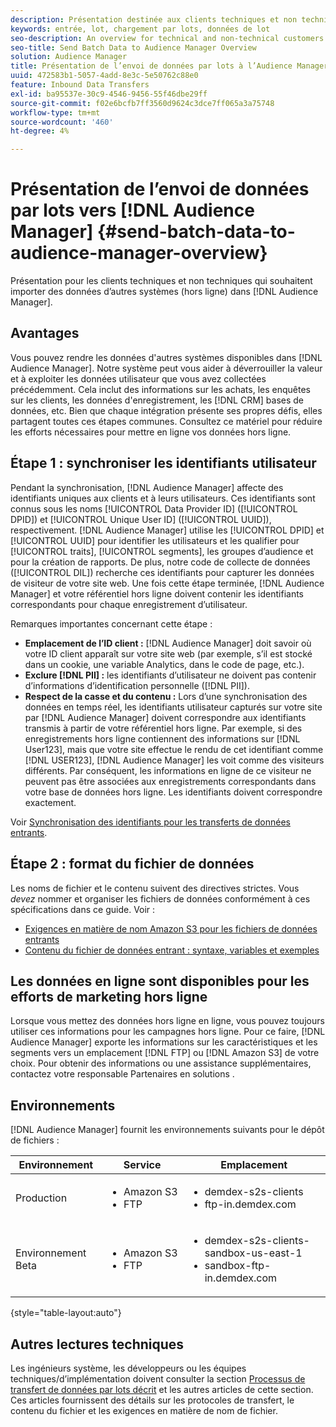 ```yaml
---
description: Présentation destinée aux clients techniques et non techniques qui souhaitent importer dans l’Audience Manager des données d’autres systèmes (hors ligne).
keywords: entrée, lot, chargement par lots, données de lot
seo-description: An overview for technical and non-technical customers who want to bring data from other systems (offline) into Audience Manager. To do so, use the batch upload option in Audience Manager.
seo-title: Send Batch Data to Audience Manager Overview
solution: Audience Manager
title: Présentation de l’envoi de données par lots à l’Audience Manager
uuid: 472583b1-5057-4add-8e3c-5e50762c88e0
feature: Inbound Data Transfers
exl-id: ba95537e-30c9-4546-9456-55f46dbe29ff
source-git-commit: f02e6bcfb7ff3560d9624c3dce7ff065a3a75748
workflow-type: tm+mt
source-wordcount: '460'
ht-degree: 4%

---
```


# Présentation de l’envoi de données par lots vers [!DNL Audience Manager] {#send-batch-data-to-audience-manager-overview}

Présentation pour les clients techniques et non techniques qui souhaitent importer des données d’autres systèmes (hors ligne) dans [!DNL Audience Manager].

## Avantages

Vous pouvez rendre les données d&#39;autres systèmes disponibles dans [!DNL Audience Manager]. Notre système peut vous aider à déverrouiller la valeur et à exploiter les données utilisateur que vous avez collectées précédemment. Cela inclut des informations sur les achats, les enquêtes sur les clients, les données d&#39;enregistrement, les [!DNL CRM] bases de données, etc. Bien que chaque intégration présente ses propres défis, elles partagent toutes ces étapes communes. Consultez ce matériel pour réduire les efforts nécessaires pour mettre en ligne vos données hors ligne.

## Étape 1 : synchroniser les identifiants utilisateur

Pendant la synchronisation, [!DNL Audience Manager] affecte des identifiants uniques aux clients et à leurs utilisateurs. Ces identifiants sont connus sous les noms [!UICONTROL Data Provider ID] ([!UICONTROL DPID]) et [!UICONTROL Unique User ID] ([!UICONTROL UUID]), respectivement. [!DNL Audience Manager] utilise les [!UICONTROL DPID] et [!UICONTROL UUID] pour identifier les utilisateurs et les qualifier pour [!UICONTROL traits], [!UICONTROL segments], les groupes d’audience et pour la création de rapports. De plus, notre code de collecte de données ([!UICONTROL DIL]) recherche ces identifiants pour capturer les données de visiteur de votre site web. Une fois cette étape terminée, [!DNL Audience Manager] et votre référentiel hors ligne doivent contenir les identifiants correspondants pour chaque enregistrement d’utilisateur.

Remarques importantes concernant cette étape :

* **Emplacement de l’ID client :** [!DNL Audience Manager] doit savoir où votre ID client apparaît sur votre site web (par exemple, s’il est stocké dans un cookie, une variable Analytics, dans le code de page, etc.).
* **Exclure [!DNL PII] :** les identifiants d’utilisateur ne doivent pas contenir d’informations d’identification personnelle ([!DNL PII]).
* **Respect de la casse et du contenu :** Lors d’une synchronisation des données en temps réel, les identifiants utilisateur capturés sur votre site par [!DNL Audience Manager] doivent correspondre aux identifiants transmis à partir de votre référentiel hors ligne. Par exemple, si des enregistrements hors ligne contiennent des informations sur [!DNL User123], mais que votre site effectue le rendu de cet identifiant comme [!DNL USER123], [!DNL Audience Manager] les voit comme des visiteurs différents. Par conséquent, les informations en ligne de ce visiteur ne peuvent pas être associées aux enregistrements correspondants dans votre base de données hors ligne. Les identifiants doivent correspondre exactement.

Voir [Synchronisation des identifiants pour les transferts de données entrants](../../../integration/sending-audience-data/batch-data-transfer-explained/id-sync-http.md).

## Étape 2 : format du fichier de données

Les noms de fichier et le contenu suivent des directives strictes. Vous *devez* nommer et organiser les fichiers de données conformément à ces spécifications dans ce guide. Voir :

* [Exigences en matière de nom Amazon S3 pour les fichiers de données entrants](../../../integration/sending-audience-data/batch-data-transfer-explained/inbound-s3-filenames.md)
* [Contenu du fichier de données entrant : syntaxe, variables et exemples](../../../integration/sending-audience-data/batch-data-transfer-explained/inbound-file-contents.md)

## Les données en ligne sont disponibles pour les efforts de marketing hors ligne

Lorsque vous mettez des données hors ligne en ligne, vous pouvez toujours utiliser ces informations pour les campagnes hors ligne. Pour ce faire, [!DNL Audience Manager] exporte les informations sur les caractéristiques et les segments vers un emplacement [!DNL FTP] ou [!DNL Amazon S3] de votre choix. Pour obtenir des informations ou une assistance supplémentaires, contactez votre responsable Partenaires en solutions .

## Environnements

[!DNL Audience Manager] fournit les environnements suivants pour le dépôt de fichiers :

| Environnement | Service | Emplacement |
|---------|----------|---------|
| Production | <ul><li>Amazon S3</li><li>FTP</li></ul> | <ul><li>demdex-s2s-clients</li><li>ftp-in.demdex.com</li></ul> |
| Environnement Beta | <ul><li>Amazon S3</li><li>FTP</li></ul> | <ul><li>demdex-s2s-clients-sandbox-us-east-1</li><li>sandbox-ftp-in.demdex.com</li></ul> |

{style="table-layout:auto"}

## Autres lectures techniques

Les ingénieurs système, les développeurs ou les équipes techniques/d’implémentation doivent consulter la section [Processus de transfert de données par lots décrit](../../../integration/sending-audience-data/batch-data-transfer-explained/batch-data-transfer-explained.md) et les autres articles de cette section. Ces articles fournissent des détails sur les protocoles de transfert, le contenu du fichier et les exigences en matière de nom de fichier.
